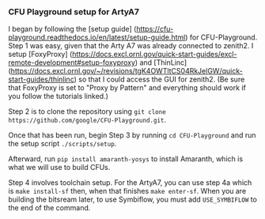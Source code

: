 ### CFU Playground setup for ArtyA7

I began by following the [setup guide] (https://cfu-playground.readthedocs.io/en/latest/setup-guide.html) for CFU-Playground.
Step 1 was easy, given that the Arty A7 was already connected to zenith2. I setup [FoxyProxy] (https://docs.excl.ornl.gov/quick-start-guides/excl-remote-development#setup-foxyproxy) and [ThinLinc] (https://docs.excl.ornl.gov/~/revisions/tgK4OWTltCS04RkJelGW/quick-start-guides/thinlinc) so that I could access 
the GUI for zenith2. (Be sure that FoxyProxy is set to "Proxy by Pattern" and everything should work if you follow the tutorials linked.)

Step 2 is to clone the repository using `git clone https://github.com/google/CFU-Playground.git`.

Once that has been run, begin Step 3 by running `cd CFU-Playground` and run the setup script `./scripts/setup`. 

Afterward, run `pip install amaranth-yosys` to install Amaranth, which is what we will use to build CFUs. 

Step 4 involves toolchain setup. For the ArtyA7, you can use step 4a which is `make install-sf` then, when that finishes `make enter-sf`. 
When you are building the bitsream later, to use Symbiflow, you must add `USE_SYMBIFLOW` to the end of the command. 
